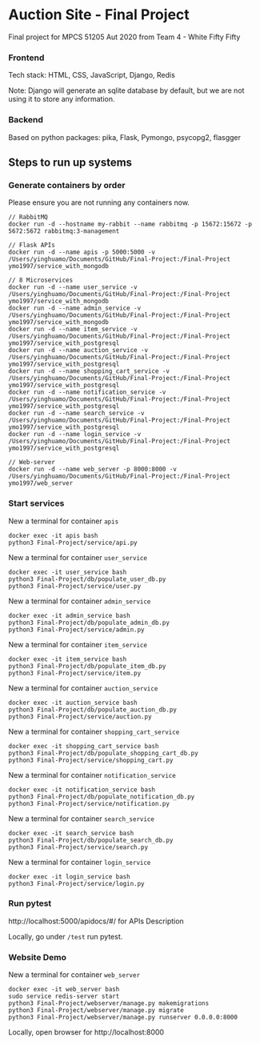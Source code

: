 # Auction Site - Final Project

Final project for MPCS 51205 Aut 2020 from Team 4 - White Fifty Fifty 

### Frontend

Tech stack: HTML, CSS, JavaScript, Django, Redis 

Note: Django will generate an sqlite database by default, but we are not using it to store any information.

### Backend
Based on python packages: pika, Flask, Pymongo, psycopg2, flasgger

## Steps to run up systems
### Generate containers by order
Please ensure you are not running any containers now.

```
// RabbitMQ
docker run -d --hostname my-rabbit --name rabbitmq -p 15672:15672 -p 5672:5672 rabbitmq:3-management

// Flask APIs
docker run -d --name apis -p 5000:5000 -v /Users/yinghuamo/Documents/GitHub/Final-Project:/Final-Project ymo1997/service_with_mongodb

// 8 Microservices
docker run -d --name user_service -v /Users/yinghuamo/Documents/GitHub/Final-Project:/Final-Project ymo1997/service_with_mongodb
docker run -d --name admin_service -v /Users/yinghuamo/Documents/GitHub/Final-Project:/Final-Project ymo1997/service_with_mongodb
docker run -d --name item_service -v /Users/yinghuamo/Documents/GitHub/Final-Project:/Final-Project ymo1997/service_with_postgresql
docker run -d --name auction_service -v /Users/yinghuamo/Documents/GitHub/Final-Project:/Final-Project ymo1997/service_with_postgresql
docker run -d --name shopping_cart_service -v /Users/yinghuamo/Documents/GitHub/Final-Project:/Final-Project ymo1997/service_with_postgresql
docker run -d --name notification_service -v /Users/yinghuamo/Documents/GitHub/Final-Project:/Final-Project ymo1997/service_with_postgresql
docker run -d --name search_service -v /Users/yinghuamo/Documents/GitHub/Final-Project:/Final-Project ymo1997/service_with_postgresql
docker run -d --name login_service -v /Users/yinghuamo/Documents/GitHub/Final-Project:/Final-Project ymo1997/service_with_postgresql

// Web-server
docker run -d --name web_server -p 8000:8000 -v /Users/yinghuamo/Documents/GitHub/Final-Project:/Final-Project ymo1997/web_server

```
### Start services
New a terminal for container `apis`
```
docker exec -it apis bash
python3 Final-Project/service/api.py
```

New a terminal for container `user_service`
```
docker exec -it user_service bash
python3 Final-Project/db/populate_user_db.py 
python3 Final-Project/service/user.py 
``` 

New a terminal for container `admin_service`
```
docker exec -it admin_service bash
python3 Final-Project/db/populate_admin_db.py 
python3 Final-Project/service/admin.py 
``` 

New a terminal for container `item_service`
```
docker exec -it item_service bash
python3 Final-Project/db/populate_item_db.py 
python3 Final-Project/service/item.py 
``` 

New a terminal for container `auction_service`
```
docker exec -it auction_service bash
python3 Final-Project/db/populate_auction_db.py 
python3 Final-Project/service/auction.py 
``` 

New a terminal for container `shopping_cart_service`
```
docker exec -it shopping_cart_service bash
python3 Final-Project/db/populate_shopping_cart_db.py 
python3 Final-Project/service/shopping_cart.py 
``` 

New a terminal for container `notification_service`
```
docker exec -it notification_service bash
python3 Final-Project/db/populate_notification_db.py 
python3 Final-Project/service/notification.py 
``` 

New a terminal for container `search_service`
```
docker exec -it search_service bash
python3 Final-Project/db/populate_search_db.py 
python3 Final-Project/service/search.py 
``` 

New a terminal for container `login_service`
```
docker exec -it login_service bash
python3 Final-Project/service/login.py 
``` 

### Run pytest
http://localhost:5000/apidocs/#/ for APIs Description

Locally, go under `/test` run pytest.

### Website Demo

New a terminal for container `web_server`
```
docker exec -it web_server bash
sudo service redis-server start
python3 Final-Project/webserver/manage.py makemigrations
python3 Final-Project/webserver/manage.py migrate
python3 Final-Project/webserver/manage.py runserver 0.0.0.0:8000
``` 

Locally, open browser for http://localhost:8000
